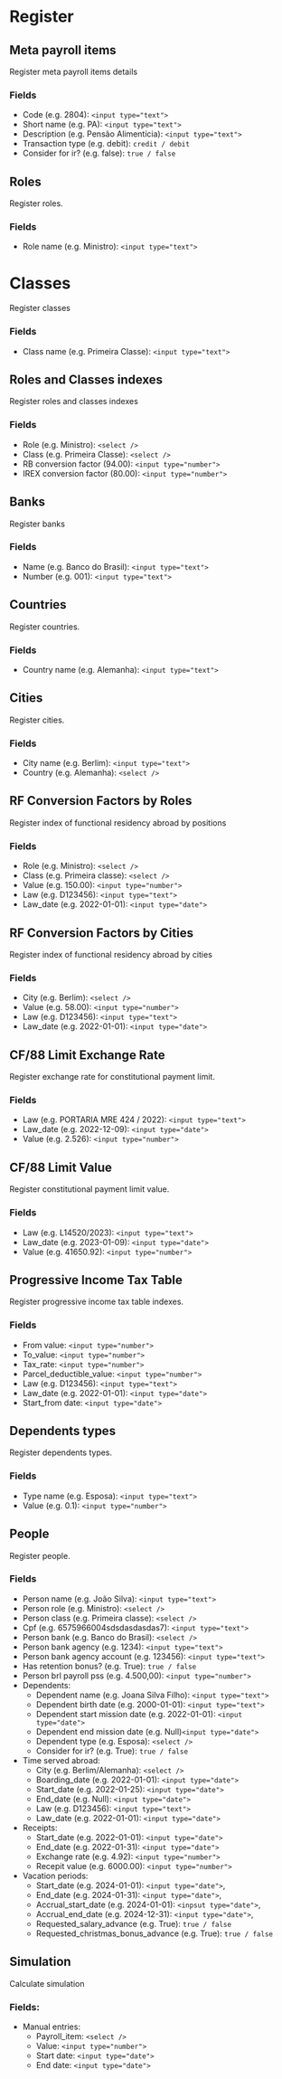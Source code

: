 # Register

## Meta payroll items

Register meta payroll items details

### Fields

- Code (e.g. 2804): `<input type="text">`
- Short name (e.g. PA): `<input type="text">`
- Description (e.g. Pensão Alimentícia): `<input type="text">`
- Transaction type (e.g. debit): `credit / debit`
- Consider for ir? (e.g. false): `true / false`

## Roles

Register roles.

### Fields

- Role name (e.g. Ministro): `<input type="text">`

# Classes

Register classes

### Fields

- Class name (e.g. Primeira Classe): `<input type="text">`

## Roles and Classes indexes

Register roles and classes indexes

### Fields

- Role (e.g. Ministro): `<select />`
- Class (e.g. Primeira Classe): `<select />`
- RB conversion factor (94.00): `<input type="number">`
- IREX conversion factor (80.00): `<input type="number">`

## Banks

Register banks

### Fields

- Name (e.g. Banco do Brasil): `<input type="text">`
- Number (e.g. 001): `<input type="text">`

## Countries

Register countries.

### Fields

- Country name (e.g. Alemanha): `<input type="text">`

## Cities

Register cities.

### Fields

- City name (e.g. Berlim): `<input type="text">`
- Country (e.g. Alemanha): `<select />`

## RF Conversion Factors by Roles

Register index of functional residency abroad by positions

### Fields

- Role (e.g. Ministro): `<select />`
- Class (e.g. Primeira classe): `<select />`
- Value (e.g. 150.00): `<input type="number">`
- Law (e.g. D123456): `<input type="text">`
- Law_date (e.g. 2022-01-01): `<input type="date">`

## RF Conversion Factors by Cities

Register index of functional residency abroad by cities

### Fields

- City (e.g. Berlim): `<select />`
- Value (e.g. 58.00): `<input type="number">`
- Law (e.g. D123456): `<input type="text">`
- Law_date (e.g. 2022-01-01): `<input type="date">`

## CF/88 Limit Exchange Rate

Register exchange rate for constitutional payment limit.

### Fields

- Law (e.g. PORTARIA MRE 424 / 2022): `<input type="text">`
- Law_date (e.g. 2022-12-09): `<input type="date">`
- Value (e.g. 2.526): `<input type="number">`

## CF/88 Limit Value

Register constitutional payment limit value.

### Fields

- Law (e.g. L14520/2023): `<input type="text">`
- Law_date (e.g. 2023-01-09): `<input type="date">`
- Value (e.g. 41650.92): `<input type="number">`

## Progressive Income Tax Table

Register progressive income tax table indexes.

### Fields

- From value: `<input type="number">`
- To_value: `<input type="number">`
- Tax_rate: `<input type="number">`
- Parcel_deductible_value: `<input type="number">`
- Law (e.g. D123456): `<input type="text">`
- Law_date (e.g. 2022-01-01): `<input type="date">`
- Start_from date: `<input type="date">`

## Dependents types

Register dependents types.

### Fields

- Type name (e.g. Esposa): `<input type="text">`
- Value (e.g. 0.1): `<input type="number">`

## People

Register people.

### Fields

- Person name (e.g. João Silva): `<input type="text">`
- Person role (e.g. Ministro): `<select />`
- Person class (e.g. Primeira classe): `<select />`
- Cpf (e.g. 6575966004sdsdasdasdas7): `<input type="text">`
- Person bank (e.g. Banco do Brasil): `<select />`
- Person bank agency (e.g. 1234): `<input type="text">`
- Person bank agency account (e.g. 123456): `<input type="text">`
- Has retention bonus? (e.g. True): `true / false`
- Person brl payroll pss (e.g. 4.500,00): `<input type="number">`
- Dependents:
  - Dependent name (e.g. Joana Silva Filho): `<input type="text">`
  - Dependent birth date (e.g. 2000-01-01): `<input type="text">`
  - Dependent start mission date (e.g. 2022-01-01): `<input type="date">`
  - Dependent end mission date (e.g. Null)`<input type="date">`
  - Dependent type (e.g. Esposa): `<select />`
  - Consider for ir? (e.g. True): `true / false`
- Time served abroad:
  - City (e.g. Berlim/Alemanha): `<select />`
  - Boarding_date (e.g. 2022-01-01): `<input type="date">`
  - Start_date (e.g. 2022-01-25): `<input type="date">`
  - End_date (e.g. Null): `<input type="date">`
  - Law (e.g. D123456): `<input type="text">`
  - Law_date (e.g. 2022-01-01): `<input type="date">`
- Receipts:
  - Start_date (e.g. 2022-01-01): `<input type="date">`
  - End_date (e.g. 2022-01-31): `<input type="date">`
  - Exchange rate (e.g. 4.92): `<input type="number">`
  - Recepit value (e.g. 6000.00): `<input type="number">`
- Vacation periods:
  - Start_date (e.g. 2024-01-01): `<input type="date">`,
  - End_date (e.g. 2024-01-31): `<input type="date">`,
  - Accrual_start_date (e.g. 2024-01-01): `<inpsut type="date">`,
  - Accrual_end_date (e.g. 2024-12-31): `<input type="date">`,
  - Requested_salary_advance (e.g. True): `true / false`
  - Requested_christmas_bonus_advance (e.g. True): `true / false`

## Simulation

Calculate simulation

### Fields:

- Manual entries:
  - Payroll_item: `<select />`
  - Value: `<input type="number">`
  - Start date: `<input type="date">`
  - End date: `<input type="date">`
